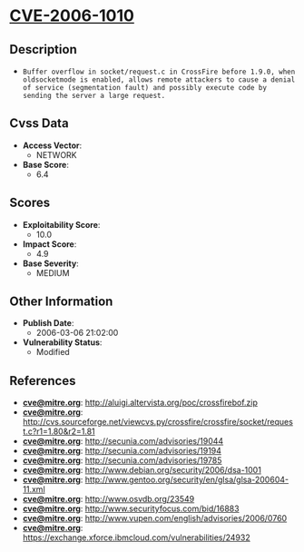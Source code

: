 
# [CVE-2006-1010](http://aluigi.altervista.org/poc/crossfirebof.zip)

## Description

- `Buffer overflow in socket/request.c in CrossFire before 1.9.0, when oldsocketmode is enabled, allows remote attackers to cause a denial of service (segmentation fault) and possibly execute code by sending the server a large request.`

## Cvss Data

- **Access Vector**:
  - NETWORK
- **Base Score**:
  - 6.4

## Scores

- **Exploitability Score**:
  - 10.0
- **Impact Score**:
  - 4.9
- **Base Severity**:
  - MEDIUM

## Other Information

- **Publish Date**:
  - 2006-03-06 21:02:00
- **Vulnerability Status**:
  - Modified

## References

- **cve@mitre.org**: http://aluigi.altervista.org/poc/crossfirebof.zip
- **cve@mitre.org**: http://cvs.sourceforge.net/viewcvs.py/crossfire/crossfire/socket/request.c?r1=1.80&r2=1.81
- **cve@mitre.org**: http://secunia.com/advisories/19044
- **cve@mitre.org**: http://secunia.com/advisories/19194
- **cve@mitre.org**: http://secunia.com/advisories/19785
- **cve@mitre.org**: http://www.debian.org/security/2006/dsa-1001
- **cve@mitre.org**: http://www.gentoo.org/security/en/glsa/glsa-200604-11.xml
- **cve@mitre.org**: http://www.osvdb.org/23549
- **cve@mitre.org**: http://www.securityfocus.com/bid/16883
- **cve@mitre.org**: http://www.vupen.com/english/advisories/2006/0760
- **cve@mitre.org**: https://exchange.xforce.ibmcloud.com/vulnerabilities/24932
